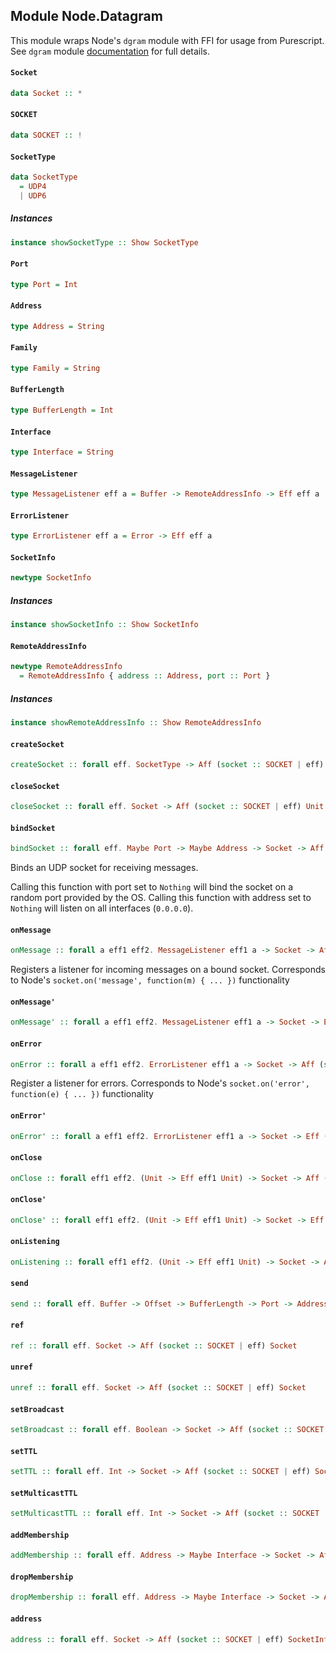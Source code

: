 ## Module Node.Datagram

This module wraps Node's `dgram` module with FFI for usage from Purescript.
See `dgram` module [documentation](https://nodejs.org/api/dgram.html) for full details.

#### `Socket`

``` purescript
data Socket :: *
```

#### `SOCKET`

``` purescript
data SOCKET :: !
```

#### `SocketType`

``` purescript
data SocketType
  = UDP4
  | UDP6
```

##### Instances
``` purescript
instance showSocketType :: Show SocketType
```

#### `Port`

``` purescript
type Port = Int
```

#### `Address`

``` purescript
type Address = String
```

#### `Family`

``` purescript
type Family = String
```

#### `BufferLength`

``` purescript
type BufferLength = Int
```

#### `Interface`

``` purescript
type Interface = String
```

#### `MessageListener`

``` purescript
type MessageListener eff a = Buffer -> RemoteAddressInfo -> Eff eff a
```

#### `ErrorListener`

``` purescript
type ErrorListener eff a = Error -> Eff eff a
```

#### `SocketInfo`

``` purescript
newtype SocketInfo
```

##### Instances
``` purescript
instance showSocketInfo :: Show SocketInfo
```

#### `RemoteAddressInfo`

``` purescript
newtype RemoteAddressInfo
  = RemoteAddressInfo { address :: Address, port :: Port }
```

##### Instances
``` purescript
instance showRemoteAddressInfo :: Show RemoteAddressInfo
```

#### `createSocket`

``` purescript
createSocket :: forall eff. SocketType -> Aff (socket :: SOCKET | eff) Socket
```

#### `closeSocket`

``` purescript
closeSocket :: forall eff. Socket -> Aff (socket :: SOCKET | eff) Unit
```

#### `bindSocket`

``` purescript
bindSocket :: forall eff. Maybe Port -> Maybe Address -> Socket -> Aff (socket :: SOCKET | eff) SocketInfo
```

Binds an UDP socket for receiving messages.

Calling this function with port set to `Nothing` will bind the socket on a random port provided by the OS.
Calling this function with address set to `Nothing` will listen on all interfaces (`0.0.0.0`).

#### `onMessage`

``` purescript
onMessage :: forall a eff1 eff2. MessageListener eff1 a -> Socket -> Aff (socket :: SOCKET | eff2) Unit
```

Registers a listener for incoming messages on a bound socket.
Corresponds to Node's `socket.on('message', function(m) { ... })` functionality

#### `onMessage'`

``` purescript
onMessage' :: forall a eff1 eff2. MessageListener eff1 a -> Socket -> Eff (socket :: SOCKET | eff2) Unit
```

#### `onError`

``` purescript
onError :: forall a eff1 eff2. ErrorListener eff1 a -> Socket -> Aff (socket :: SOCKET | eff2) Unit
```

Register a listener for errors.
Corresponds to Node's `socket.on('error', function(e) { ... })` functionality

#### `onError'`

``` purescript
onError' :: forall a eff1 eff2. ErrorListener eff1 a -> Socket -> Eff (socket :: SOCKET | eff2) Unit
```

#### `onClose`

``` purescript
onClose :: forall eff1 eff2. (Unit -> Eff eff1 Unit) -> Socket -> Aff (socket :: SOCKET | eff2) Unit
```

#### `onClose'`

``` purescript
onClose' :: forall eff1 eff2. (Unit -> Eff eff1 Unit) -> Socket -> Eff (socket :: SOCKET | eff2) Unit
```

#### `onListening`

``` purescript
onListening :: forall eff1 eff2. (Unit -> Eff eff1 Unit) -> Socket -> Aff (socket :: SOCKET | eff2) Unit
```

#### `send`

``` purescript
send :: forall eff. Buffer -> Offset -> BufferLength -> Port -> Address -> Socket -> Aff (socket :: SOCKET | eff) Unit
```

#### `ref`

``` purescript
ref :: forall eff. Socket -> Aff (socket :: SOCKET | eff) Socket
```

#### `unref`

``` purescript
unref :: forall eff. Socket -> Aff (socket :: SOCKET | eff) Socket
```

#### `setBroadcast`

``` purescript
setBroadcast :: forall eff. Boolean -> Socket -> Aff (socket :: SOCKET | eff) Socket
```

#### `setTTL`

``` purescript
setTTL :: forall eff. Int -> Socket -> Aff (socket :: SOCKET | eff) Socket
```

#### `setMulticastTTL`

``` purescript
setMulticastTTL :: forall eff. Int -> Socket -> Aff (socket :: SOCKET | eff) Socket
```

#### `addMembership`

``` purescript
addMembership :: forall eff. Address -> Maybe Interface -> Socket -> Aff (socket :: SOCKET | eff) Socket
```

#### `dropMembership`

``` purescript
dropMembership :: forall eff. Address -> Maybe Interface -> Socket -> Aff (socket :: SOCKET | eff) Socket
```

#### `address`

``` purescript
address :: forall eff. Socket -> Aff (socket :: SOCKET | eff) SocketInfo
```



